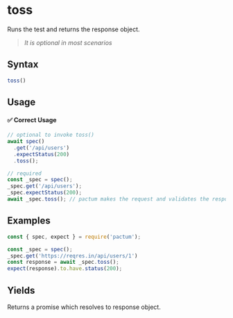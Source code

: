 # toss

Runs the test and returns the response object. 

> *It is optional in most scenarios*

## Syntax

```js
toss()
```

## Usage

#### ✅  Correct Usage

```js
// optional to invoke toss()
await spec()
  .get('/api/users')
  .expectStatus(200)
  .toss();

// required
const _spec = spec();
_spec.get('/api/users');
_spec.expectStatus(200);
await _spec.toss(); // pactum makes the request and validates the response here
```

## Examples

```js
const { spec, expect } = require('pactum');

const _spec = spec();
_spec.get('https://reqres.in/api/users/1')
const response = await _spec.toss();
expect(response).to.have.status(200);
```

## Yields

Returns a promise which resolves to response object.